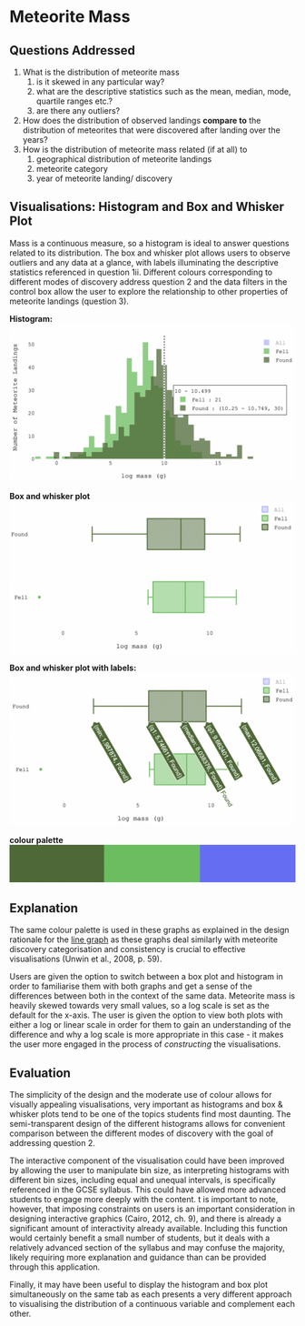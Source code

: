 # Meteorite Mass

## Questions Addressed
1. What is the distribution of meteorite mass
   1. is it skewed in any particular way?
   2. what are the descriptive statistics such as the mean, median, mode, quartile ranges etc.?
   3. are there any outliers?
2. How does the distribution of observed landings **compare to** the distribution of meteorites that were discovered after landing over the years?
3. How is the distribution of meteorite mass related (if at all) to 
   1. geographical distribution of meteorite landings
   3. meteorite category
   3. year of meteorite landing/ discovery

## Visualisations: Histogram and Box and Whisker Plot
Mass is a continuous measure, so a histogram is ideal to answer questions related to its distribution. The box and whisker
plot allows users to observe outliers and any data at a glance, with labels illuminating the descriptive statistics referenced
in question 1ii. Different colours corresponding to different modes of discovery address question 2 and the data filters in the
control box allow the user to explore the relationship to other properties of meteorite landings (question 3).

**Histogram:**
![](/part_1/visualisation%20design/images/histogram.png)

**Box and whisker plot**
![](/part_1/visualisation%20design/images/box%20plot.png)

**Box and whisker plot with labels:**
![](/part_1/visualisation%20design/images/box%20plot%20labelled.png)

**colour palette**
![](/part_1/visualisation%20design/images/discovery%20colour%20palette.png)

## Explanation

The same colour palette is used in these graphs as explained in the design rationale for the [line graph](year_graph.md)
as these graphs deal similarly with meteorite discovery categorisation and consistency is crucial to effective visualisations
(Unwin et al., 2008, p. 59). 

Users are given the option to switch between a box plot and histogram in order to familiarise them with both graphs and get a
sense of the differences between both in the context of the same data. Meteorite mass is heavily skewed towards very small values,
so a log scale is set as the default for the x-axis. The user is given the option to view both plots with either a log or linear scale
in order for them to gain an understanding of the difference and why a log scale is more appropriate in this case - it makes the user
more engaged in the process of *constructing* the visualisations.

## Evaluation

The simplicity of the design and the moderate use of colour allows for visually appealing visualisations,
very important as histograms and box & whisker plots tend to be one of the topics students find most daunting.
The semi-transparent design of the different histograms allows for convenient comparison between the different
modes of discovery with the goal of addressing question 2.

The interactive component of the visualisation could have been improved by allowing the user to manipulate bin
size, as interpreting histograms with different bin sizes, including equal and unequal intervals, is specifically
referenced in the GCSE syllabus. This could have allowed more advanced students to engage more deeply with the content.
t is important to note, however, that imposing constraints on users is an important consideration in designing
interactive graphics (Cairo, 2012, ch. 9), and there is already a significant amount of interactivity already
available. Including this function would certainly benefit a small number of students, but it deals with a relatively
advanced section of the syllabus and may confuse the majority, likely requiring more explanation and guidance than can
be provided through this application.

Finally, it may have been useful to display the histogram and box plot simultaneously on the same tab as each presents
a very different approach to visualising the distribution of a continuous variable and complement each other.
